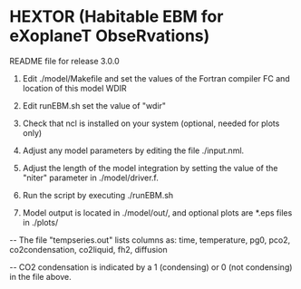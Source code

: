 # HEXTOR (Habitable EBM for eXoplaneT ObseRvations)

README file for release 3.0.0

1) Edit ./model/Makefile and set the values of the Fortran compiler FC and location of this model WDIR

2) Edit runEBM.sh set the value of "wdir"

3) Check that ncl is installed on your system (optional, needed for plots only)

4) Adjust any model parameters by editing the file ./input.nml. 

5) Adjust the length of the model integration by setting the value of the "niter" parameter in ./model/driver.f.

6) Run the script by executing ./runEBM.sh

7) Model output is located in ./model/out/, and optional plots are *.eps files in ./plots/

-- The file "tempseries.out" lists columns as: 
    time, temperature, pg0, pco2, co2condensation, co2liquid, fh2, diffusion

-- CO2 condensation is indicated by a 1 (condensing) or 0 (not condensing) in the file above.

